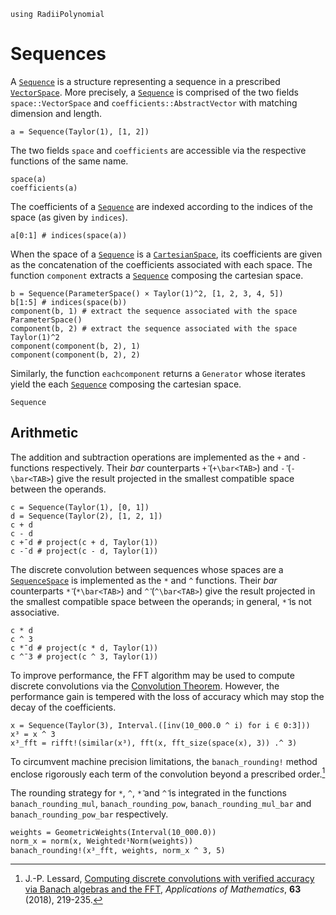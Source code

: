 ```@setup sequences
using RadiiPolynomial
```

# Sequences

A [`Sequence`](@ref) is a structure representing a sequence in a prescribed [`VectorSpace`](@ref). More precisely, a [`Sequence`](@ref) is comprised of the two fields `space::VectorSpace` and `coefficients::AbstractVector` with matching dimension and length.

```@repl sequences
a = Sequence(Taylor(1), [1, 2])
```

The two fields `space` and `coefficients` are accessible via the respective functions of the same name.

```@repl sequences
space(a)
coefficients(a)
```

The coefficients of a [`Sequence`](@ref) are indexed according to the indices of the space (as given by `indices`).

```@repl sequences
a[0:1] # indices(space(a))
```

When the space of a [`Sequence`](@ref) is a [`CartesianSpace`](@ref), its coefficients are given as the concatenation of the coefficients associated with each space. The function `component` extracts a [`Sequence`](@ref) composing the cartesian space.

```@repl sequences
b = Sequence(ParameterSpace() × Taylor(1)^2, [1, 2, 3, 4, 5])
b[1:5] # indices(space(b))
component(b, 1) # extract the sequence associated with the space ParameterSpace()
component(b, 2) # extract the sequence associated with the space Taylor(1)^2
component(component(b, 2), 1)
component(component(b, 2), 2)
```

Similarly, the function `eachcomponent` returns a `Generator` whose iterates yield the each [`Sequence`](@ref) composing the cartesian space.

```@docs
Sequence
```

## Arithmetic

The addition and subtraction operations are implemented as the `+` and `-` functions respectively. Their *bar* counterparts `+̄` (`+\bar<TAB>`) and `-̄` (`-\bar<TAB>`) give the result projected in the smallest compatible space between the operands.

```@repl sequences
c = Sequence(Taylor(1), [0, 1])
d = Sequence(Taylor(2), [1, 2, 1])
c + d
c - d
c +̄ d # project(c + d, Taylor(1))
c -̄ d # project(c - d, Taylor(1))
```

The discrete convolution between sequences whose spaces are a [`SequenceSpace`](@ref) is implemented as the `*` and `^` functions. Their *bar* counterparts `*̄` (`*\bar<TAB>`) and `^̄` (`^\bar<TAB>`) give the result projected in the smallest compatible space between the operands; in general, `*̄` is not associative.

```@repl sequences
c * d
c ^ 3
c *̄ d # project(c * d, Taylor(1))
c ^̄ 3 # project(c ^ 3, Taylor(1))
```

To improve performance, the FFT algorithm may be used to compute discrete convolutions via the [Convolution Theorem](https://en.wikipedia.org/wiki/Convolution_theorem). However, the performance gain is tempered with the loss of accuracy which may stop the decay of the coefficients.

```@repl sequences
x = Sequence(Taylor(3), Interval.([inv(10_000.0 ^ i) for i ∈ 0:3]))
x³ = x ^ 3
x³_fft = rifft!(similar(x³), fft(x, fft_size(space(x), 3)) .^ 3)
```

To circumvent machine precision limitations, the `banach_rounding!` method enclose rigorously each term of the convolution beyond a prescribed order.[^1]

[^1]: J.-P. Lessard, [Computing discrete convolutions with verified accuracy via Banach algebras and the FFT](https://doi.org/10.21136/AM.2018.0082-18), *Applications of Mathematics*, **63** (2018), 219-235.

The rounding strategy for `*`, `^`, `*̄` and `^̄` is integrated in the functions `banach_rounding_mul`, `banach_rounding_pow`, `banach_rounding_mul_bar` and `banach_rounding_pow_bar` respectively.

```@repl sequences
weights = GeometricWeights(Interval(10_000.0))
norm_x = norm(x, Weightedℓ¹Norm(weights))
banach_rounding!(x³_fft, weights, norm_x ^ 3, 5)
```
